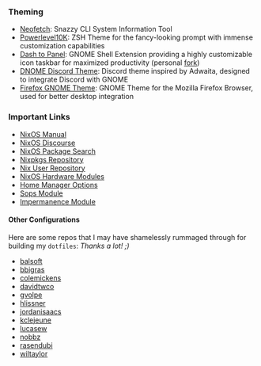 ### Theming
+ [Neofetch](https://github.com/dylanaraps/neofetch): Snazzy CLI System Information Tool
+ [Powerlevel10K](https://github.com/romkatv/powerlevel10k): ZSH Theme for the fancy-looking prompt with immense customization capabilities
+ [Dash to Panel](https://github.com/home-sweet-gnome/dash-to-panel): GNOME Shell Extension providing a highly customizable icon taskbar for maximized productivity (personal [fork](https://github.com/maydayv7/dash-to-panel))
+ [DNOME Discord Theme](https://github.com/GeopJr/DNOME): Discord theme inspired by Adwaita, designed to integrate Discord with GNOME
+ [Firefox GNOME Theme](https://github.com/rafaelmardojai/firefox-gnome-theme): GNOME Theme for the Mozilla Firefox Browser, used for better desktop integration

### Important Links
+ [NixOS Manual](https://nixos.org/manual/nixpkgs/stable)
+ [NixOS Discourse](https://discourse.nixos.org/)
+ [NixOS Package Search](https://search.nixos.org/)
+ [Nixpkgs Repository](https://github.com/NixOS/nixpkgs)
+ [Nix User Repository](https://github.com/nix-community/NUR)
+ [NixOS Hardware Modules](https://github.com/nixos/hardware)
+ [Home Manager Options](https://nix-community.github.io/home-manager/options.html)
+ [Sops Module](https://github.com/Mic92/sops-nix)
+ [Impermanence Module](https://github.com/nix-community/impermanence)

#### Other Configurations
Here are some repos that I may have shamelessly rummaged through for building my `dotfiles`:
*Thanks a lot! ;)*
+ [balsoft](https://code.balsoft.ru/balsoft/nixos-config)
+ [bbigras](https://github.com/bbigras/nix-config)
+ [colemickens](https://github.com/cole-mickens/nixcfg)
+ [davidtwco](https://github.com/davidtwco/veritas)
+ [gvolpe](https://github.com/gvolpe/nix-config)
+ [hlissner](https://github.com/hlissner/dotfiles)
+ [jordanisaacs](https://github.com/jordanisaacs/dotfiles)
+ [kclejeune](https://github.com/kclejeune/system)
+ [lucasew](https://github.com/lucasew/nixcfg)
+ [nobbz](https://github.com/NobbZ/nixos-config)
+ [rasendubi](https://github.com/rasendubi/dotfiles)
+ [wiltaylor](https://github.com/wiltaylor/dotfiles)